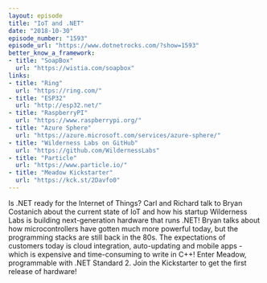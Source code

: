 ```yaml
---
layout: episode
title: "IoT and .NET"
date: "2018-10-30"
episode_number: "1593"
episode_url: "https://www.dotnetrocks.com/?show=1593"
better_know_a_framework:
- title: "SoapBox"
  url: "https://wistia.com/soapbox"
links:
- title: "Ring"
  url: "https://ring.com/"
- title: "ESP32"
  url: "http://esp32.net/"
- title: "RaspberryPI"
  url: "https://www.raspberrypi.org/"
- title: "Azure Sphere"
  url: "https://azure.microsoft.com/services/azure-sphere/"
- title: "Wilderness Labs on GitHub"
  url: "https://github.com/WildernessLabs"
- title: "Particle"
  url: "https://www.particle.io/"
- title: "Meadow Kickstarter"
  url: "https://kck.st/2Davfo0"
---
```


Is .NET ready for the Internet of Things? Carl and Richard talk to Bryan Costanich about the current state of IoT and how his startup Wilderness Labs is building next-generation hardware that runs .NET! Bryan talks about how microcontrollers have gotten much more powerful today, but the programming stacks are still back in the 80s. The expectations of customers today is cloud integration, auto-updating and mobile apps - which is expensive and time-consuming to write in C++! Enter Meadow, programmable with .NET Standard 2. Join the Kickstarter to get the first release of hardware!
